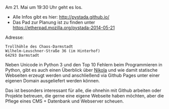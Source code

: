 <!-- 
.. title: Python Stammtisch Darmstadt trifft sich wieder
.. slug: python-stammtisch-darmstadt-trifft-sich-wieder-2
.. date: 2014/05/21 08:18:49
.. tags: 
.. link: 
.. description: Am 21. Mai um 19:30 trifft sich wieder der PyStaDa in der Trollhöhle
.. type: text
-->

Am 21. Mai um 19:30 Uhr geht es los.

* Alle Infos gibt es hier: <http://pystada.github.io/>  
* Das Pad zur Planung ist zu finden unter <https://etherpad.mozilla.org/pystada-2014-05-21>  

Adresse:

    Trollhöhle des Chaos-Darmstadt
    Wilhelm-Leuschner-Straße 36 (im Hinterhof)
    64293 Darmstadt

Neben Unicode in Python 3 und den Top 10 Fehlern beim Programmieren in Python,
gibt es auch einen Überblick über [Nikola][1] und wie damit statische Webseiten
erzeugt werden und anschließend via Github Pages unter einer eigenen Domain
ausgeliefert werden können.

Das ist besonders interessant für alle, die ohnehin mit Github arbeiten oder
Projekte betreuen, die gerne eine eigene Webseite haben möchten, aber die
Pflege eines CMS + Datenbank und Webserver scheuen.

[1]: http://getnikola.com

